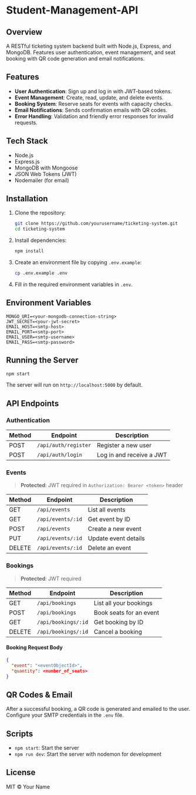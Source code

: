 # Student-Management-API

## Overview

A RESTful ticketing system backend built with Node.js, Express, and MongoDB. Features user authentication, event management, and seat booking with QR code generation and email notifications.

## Features

* **User Authentication**: Sign up and log in with JWT-based tokens.
* **Event Management**: Create, read, update, and delete events.
* **Booking System**: Reserve seats for events with capacity checks.
* **Email Notifications**: Sends confirmation emails with QR codes.
* **Error Handling**: Validation and friendly error responses for invalid requests.

## Tech Stack

* Node.js
* Express.js
* MongoDB with Mongoose
* JSON Web Tokens (JWT)
* Nodemailer (for email)

## Installation

1. Clone the repository:

   ```bash
   git clone https://github.com/yourusername/ticketing-system.git
   cd ticketing-system
   ```
2. Install dependencies:

   ```bash
   npm install
   ```
3. Create an environment file by copying `.env.example`:

   ```bash
   cp .env.example .env
   ```
4. Fill in the required environment variables in `.env`.

## Environment Variables

```dotenv
MONGO_URI=<your-mongodb-connection-string>
JWT_SECRET=<your-jwt-secret>
EMAIL_HOST=<smtp-host>
EMAIL_PORT=<smtp-port>
EMAIL_USER=<smtp-username>
EMAIL_PASS=<smtp-password>
```

## Running the Server

```bash
npm start
```

The server will run on `http://localhost:5000` by default.

## API Endpoints

### Authentication

| Method | Endpoint             | Description              |
| ------ | -------------------- | ------------------------ |
| POST   | `/api/auth/register` | Register a new user      |
| POST   | `/api/auth/login`    | Log in and receive a JWT |

### Events

> **Protected**: JWT required in `Authorization: Bearer <token>` header

| Method | Endpoint          | Description          |
| ------ | ----------------- | -------------------- |
| GET    | `/api/events`     | List all events      |
| GET    | `/api/events/:id` | Get event by ID      |
| POST   | `/api/events`     | Create a new event   |
| PUT    | `/api/events/:id` | Update event details |
| DELETE | `/api/events/:id` | Delete an event      |

### Bookings

> **Protected**: JWT required

| Method | Endpoint            | Description             |
| ------ | ------------------- | ----------------------- |
| GET    | `/api/bookings`     | List all your bookings  |
| POST   | `/api/bookings`     | Book seats for an event |
| GET    | `/api/bookings/:id` | Get booking by ID       |
| DELETE | `/api/bookings/:id` | Cancel a booking        |

#### Booking Request Body

```json
{
  "event": "<eventObjectId>",
  "quantity": <number_of_seats>
}
```

## QR Codes & Email

After a successful booking, a QR code is generated and emailed to the user. Configure your SMTP credentials in the `.env` file.

## Scripts

* `npm start`: Start the server
* `npm run dev`: Start the server with nodemon for development

## License

MIT © Your Name
